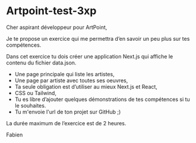 # Artpoint-test-3xp

Cher aspirant développeur pour ArtPoint,

Je te propose un exercice qui me permettra d’en savoir un peu plus sur tes compétences.

Dans cet exercice tu dois créer une application Next.js qui affiche le contenu du fichier data.json.

- Une page principale qui liste les artistes,
- Une page par artiste avec toutes ses oeuvres,
- Ta seule obligation est d’utiliser au mieux Next.js et React,
- CSS ou Tailwind,
- Tu es libre d’ajouter quelques démonstrations de tes compétences si tu le souhaites.
- Tu m'envoie l'url de ton projet sur GitHub ;)

La durée maximum de l’exercice est de 2 heures.

Fabien
